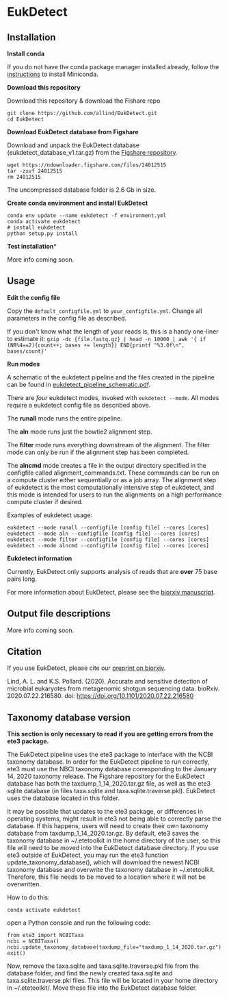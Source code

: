 # EukDetect

## Installation

**Install conda**

If you do not have the conda package manager installed already, follow the [instructions](https://docs.conda.io/projects/conda/en/latest/user-guide/install/) to install Miniconda.

**Download this repository**

Download this repository & download the Fishare repo
```
git clone https://github.com/allind/EukDetect.git
cd EukDetect
```

**Download EukDetect database from Figshare**

Download and unpack the EukDetect database (eukdetect_database_v1.tar.gz) from the [Figshare repository](https://doi.org/10.6084/m9.figshare.12670856).

```
wget https://ndownloader.figshare.com/files/24012515 
tar -zxvf 24012515
rm 24012515
```

The uncompressed database folder is 2.6 Gb in size.

**Create conda environment and install EukDetect**

```
conda env update --name eukdetect -f environment.yml
conda activate eukdetect
# install eukdetect
python setup.py install
```

**Test installation***

More info coming soon.


## Usage

**Edit the config file**

Copy the `default_configfile.yml` to `your_configfile.yml`. Change all parameters in the config file as described.

If you don't know what the length of your reads is, this is a handy one-liner to estimate it: `gzip -dc {file.fastq.gz} | head -n 10000 | awk '{ if (NR%4==2){count++; bases += length}} END{printf "%3.0f\n", bases/count}'`

**Run modes**

A schematic of the eukdetect pipeline and the files created in the pipeline can be found in [eukdetect_pipeline_schematic.pdf](https://github.com/allind/EukDetect/blob/master/eukdetect_pipeline_schematic.pdf).

There are *four* eukdetect modes, invoked with `eukdetect --mode`. All modes require a eukdetect config file as described above.

The **runall** mode runs the entire pipeline. 

The **aln** mode runs just the bowtie2 alignment step. 

The **filter** mode runs everything downstream of the alignment. The filter mode can only be run if the alignment step has been completed.

The **alncmd** mode  creates a file in the output directory specified in the configfile called alignment_commands.txt. These commands can be run on a compute cluster either sequentially or as a job array. The alignment step of eukdetect is the most computationally intensive step of eukdetect, and this mode is intended for users to run the alignments on a high performance compute cluster if desired.

Examples of eukdetect usage:

```
eukdetect --mode runall --configfile [config file] --cores [cores]
eukdetect --mode aln --configfile [config file] --cores [cores]
eukdetect --mode filter --configfile [config file] --cores [cores]
eukdetect --mode alncmd --configfile [config file] --cores [cores]
```

**Eukdetect information**

Currently, EukDetect only supports analysis of reads that are **over** 75 base pairs long.

For more information about EukDetect, please see the [biorxiv manuscript](https://www.biorxiv.org/content/10.1101/2020.07.22.216580v1).


## Output file descriptions

More info coming soon.

## Citation

If you use EukDetect, please cite our [preprint on biorxiv](https://www.biorxiv.org/content/10.1101/2020.07.22.216580v1).

<a id="1"></a> 
Lind, A. L. and K.S. Pollard. (2020).
Accurate and sensitive detection of microbial eukaryotes from metagenomic shotgun sequencing data.
bioRxiv. 2020.07.22.216580. doi: https://doi.org/10.1101/2020.07.22.216580


## Taxonomy database version

**This section is only necessary to read if you are getting errors from the ete3 package.**

The EukDetect pipeline uses the ete3 package to interface with the NCBI taxonomy database. In order for the EukDetect pipeline to run correctly, ete3 must use the NBCI taxonomy database corresponding to the January 14, 2020 taxonomy release. The Figshare repository for the EukDetect database has both the taxdump_1_14_2020.tar.gz file, as well as the ete3 sqlite database (in files taxa.sqlite and taxa.sqlite.traverse.pkl). EukDetect uses the database located in this folder.

It may be possible that updates to the ete3 package, or differences in operating systems, might result in ete3 not being able to correctly parse the database. If this happens, users will need to create their own taxonomy database from taxdump_1_14_2020.tar.gz. By default, ete3 saves the taxonomy database in ~/.etetoolkit in the home directory of the user, so this file will need to be moved into the EukDetect database directory. If you use ete3 outside of EukDetect, you may run the ete3 function update_taxonomy_database(), which will download the newest NCBI taxonomy database and overwrite the taxonomy database in ~/.etetoolkit. Therefore, this file needs to be moved to a location where it will not be overwritten.

How to do this:

```
conda activate eukdetect
```

open a Python console and run the following code:

```
from ete3 import NCBITaxa
ncbi = NCBITaxa()
ncbi.update_taxonomy_database(taxdump_file="taxdump_1_14_2020.tar.gz")
exit()
```

Now, remove the taxa.sqlite and taxa.sqlite.traverse.pkl file from the database folder, and find the newly created taxa.sqlite and taxa.sqlite.traverse.pkl files. This file will be located in your home directory in ~/.etetoolkit/. Move these file into the EukDetect database folder.
